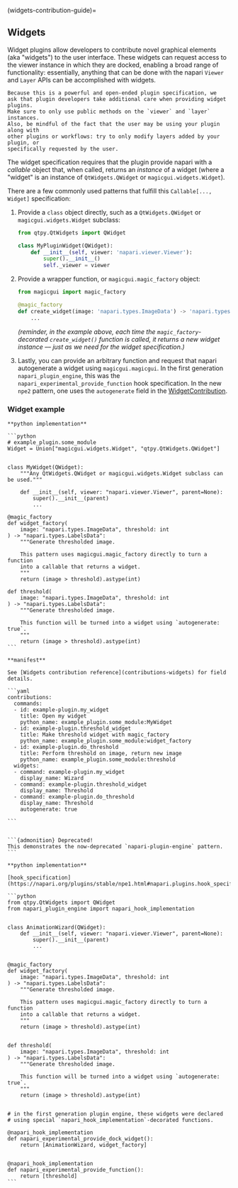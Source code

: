 (widgets-contribution-guide)=
## Widgets

Widget plugins allow developers to contribute novel graphical
elements (aka "widgets") to the user interface.  These widgets can request
access to the viewer instance in which they are docked, enabling a broad
range of functionality: essentially, anything that can be done with the
napari `Viewer` and `Layer` APIs can be accomplished with widgets.

```{important}
Because this is a powerful and open-ended plugin specification, we
ask that plugin developers take additional care when providing widget plugins.
Make sure to only use public methods on the `viewer` and `layer` instances.
Also, be mindful of the fact that the user may be using your plugin along with
other plugins or workflows: try to only modify layers added by your plugin, or
specifically requested by the user.
```

The widget specification requires that the plugin provide napari with a
*callable* object that, when called, returns an *instance* of a widget
(where a "widget" is an instance of `QtWidgets.QWidget` or `magicgui.widgets.Widget`).

There are a few commonly used patterns that fulfill this `Callable[..., Widget]`
specification:

1. Provide a `class` object directly, such as a `QtWidgets.QWidget` or
   `magicgui.widgets.Widget` subclass:

   ```python
   from qtpy.QtWidgets import QWidget

   class MyPluginWidget(QWidget):
       def __init__(self, viewer: 'napari.viewer.Viewer'):
           super().__init__()
           self._viewer = viewer
   ```

2. Provide a wrapper function, or `magicgui.magic_factory` object:

    ```python
    from magicgui import magic_factory

    @magic_factory
    def create_widget(image: 'napari.types.ImageData') -> 'napari.types.ImageData':
        ...
    ```

    *(reminder, in the example above, each time the `magic_factory`-decorated
    `create_widget()` function is called, it returns a new widget instance ––
    just as we need for the widget specification.)*

3. Lastly, you can provide an arbitrary function and request that napari
   autogenerate a widget using `magicgui.magicgui`.  In the first generation
   `napari_plugin_engine`, this was the `napari_experimental_provide_function`
   hook specification.  In the new `npe2` pattern, one uses the `autogenerate`
   field in the [WidgetContribution](contributions-widgets).


### Widget example

````{tabbed} npe2
**python implementation**

```python
# example_plugin.some_module
Widget = Union["magicgui.widgets.Widget", "qtpy.QtWidgets.QWidget"]


class MyWidget(QWidget):
    """Any QtWidgets.QWidget or magicgui.widgets.Widget subclass can be used."""

    def __init__(self, viewer: "napari.viewer.Viewer", parent=None):
        super().__init__(parent)
        ...

@magic_factory
def widget_factory(
    image: "napari.types.ImageData", threshold: int
) -> "napari.types.LabelsData":
    """Generate thresholded image.

    This pattern uses magicgui.magic_factory directly to turn a function
    into a callable that returns a widget.
    """
    return (image > threshold).astype(int)

def threshold(
    image: "napari.types.ImageData", threshold: int
) -> "napari.types.LabelsData":
    """Generate thresholded image.

    This function will be turned into a widget using `autogenerate: true`.
    """
    return (image > threshold).astype(int)
```

**manifest**

See [Widgets contribution reference](contributions-widgets) for field details.

```yaml
contributions:
  commands:
  - id: example-plugin.my_widget
    title: Open my widget
    python_name: example_plugin.some_module:MyWidget
  - id: example-plugin.threshold_widget
    title: Make threshold widget with magic_factory
    python_name: example_plugin.some_module:widget_factory
  - id: example-plugin.do_threshold
    title: Perform threshold on image, return new image
    python_name: example_plugin.some_module:threshold
  widgets:
  - command: example-plugin.my_widget
    display_name: Wizard
  - command: example-plugin.threshold_widget
    display_name: Threshold
  - command: example-plugin.do_threshold
    display_name: Threshold
    autogenerate: true

```
````

````{tabbed} napari-plugin-engine

```{admonition} Deprecated!
This demonstrates the now-deprecated `napari-plugin-engine` pattern.
```

**python implementation**

[hook_specification](https://napari.org/plugins/stable/npe1.html#napari.plugins.hook_specifications.napari_experimental_provide_dock_widget)

```python
from qtpy.QtWidgets import QWidget
from napari_plugin_engine import napari_hook_implementation


class AnimationWizard(QWidget):
    def __init__(self, viewer: "napari.viewer.Viewer", parent=None):
        super().__init__(parent)
        ...


@magic_factory
def widget_factory(
    image: "napari.types.ImageData", threshold: int
) -> "napari.types.LabelsData":
    """Generate thresholded image.

    This pattern uses magicgui.magic_factory directly to turn a function
    into a callable that returns a widget.
    """
    return (image > threshold).astype(int)


def threshold(
    image: "napari.types.ImageData", threshold: int
) -> "napari.types.LabelsData":
    """Generate thresholded image.

    This function will be turned into a widget using `autogenerate: true`.
    """
    return (image > threshold).astype(int)


# in the first generation plugin engine, these widgets were declared
# using special `napari_hook_implementation`-decorated functions.

@napari_hook_implementation
def napari_experimental_provide_dock_widget():
    return [AnimationWizard, widget_factory]


@napari_hook_implementation
def napari_experimental_provide_function():
    return [threshold]
```
````